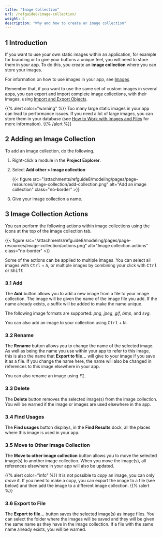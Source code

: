 ```yaml
---
title: "Image Collection"
url: /refguide8/image-collection/
weight: 5
description: "Why and how to create an image collection"
---
```


## 1 Introduction

If you want to use your own static images within an application, for example for branding or to give your buttons a unique feel, you will need to store them in your app. To do this, you create an **image collection** where you can store your images.

For information on how to use images in your app, see [Images](/refguide8/images/).

Remember that, if you want to use the same set of custom images in several apps, you can export and import complete image collections, with their images, using [Import and Export Objects](/howto8/integration/importing-and-exporting-objects/).

{{% alert color="warning" %}}
Too many large static images in your app can lead to performance issues. If you need a lot of large images, you can store them in your database (see [How to Work with Images and Files](/howto8/data-models/working-with-images-and-files/) for more information).
{{% /alert %}}

## 2 Adding an Image Collection

To add an image collection, do the following.

1. Right-click a module in the **Project Explorer**.
2. Select **Add other > Image collection**:

    {{< figure src="/attachments/refguide8/modeling/pages/page-resources/image-collection/add-collection.png" alt="Add an image collection" class="no-border" >}}

3. Give your image collection a name.

## 3 Image Collection Actions

You can perform the following actions within image collections using the icons at the top of the image collection tab.

{{< figure src="/attachments/refguide8/modeling/pages/page-resources/image-collection/actions.png" alt="Image collection actions" class="no-border" >}}

Some of the actions can be applied to multiple images. You can select all images with <kbd>Ctrl</kbd> + <kbd>A</kbd>, or multiple images by combining your click with <kbd>Ctrl</kbd> or <kbd>Shift</kbd>

### 3.1 Add

The **Add** button allows you to add a new image from a file to your image collection. The image will be given the name of the image file you add. If the name already exists, a suffix will be added to make the name unique.

The following image formats are supported: *png*, *jpeg*, *gif*, *bmp*, and *svg*.

You can also add an image to your collection using <kbd>Ctrl</kbd> + <kbd>N</kbd>.

### 3.2 Rename

The **Rename** button allows you to change the name of the selected image. As well as being the name you use within your app to refer to this image, this is also the name that **Export to file…** will give to your image if you save it as a file. If you change the name here, the name will also be changed in references to this image elsewhere in your app.

You can also rename an image using <kbd>F2</kbd>.

### 3.3 Delete

The **Delete** button removes the selected image(s) from the image collection. You will be warned if the image or images are used elsewhere in the app.

### 3.4 Find Usages

The **Find usages** button displays, in the **Find Results** dock, all the places where this image is used in your app.

### 3.5 Move to Other Image Collection

The **Move to other image collection** button allows you to move the selected image(s) to another image collection. When you move the image(s), all references elsewhere in your app will also be updated.

{{% alert color="info" %}}
It is not possible to *copy* an image, you can only *move* it. If you need to make a copy, you can export the image to a file (see below) and then add the image to a different image collection.
{{% /alert %}}

### 3.6 Export to File

The **Export to file…** button saves the selected image(s) as image files. You can select the folder where the images will be saved and they will be given the same name as they have in the image collection. If a file with the same name already exists, you will be warned.
